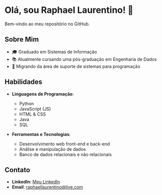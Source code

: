 # Olá, sou Raphael Laurentino! 👋

Bem-vindo ao meu repositório no GitHub.

## Sobre Mim

- 🎓 Graduado em Sistemas de Informação
- 📚 Atualmente cursando uma pós-graduação em Engenharia de Dados
- 💼 Migrando da área de suporte de sistemas para programação

## Habilidades

- **Linguagens de Programação**:
  - Python
  - JavaScript (JS)
  - HTML & CSS
  - Java
  - SQL

- **Ferramentas e Tecnologias**:
  - Desenvolvimento web front-end e back-end
  - Análise e manipulação de dados
  - Banco de dados relacionais e não relacionais
 
## Contato

- **LinkedIn**: [Meu LinkedIn](www.linkedin.com/in/Raphaellaurentino-br)
- **Email**: raphaellaurentino@live.com

